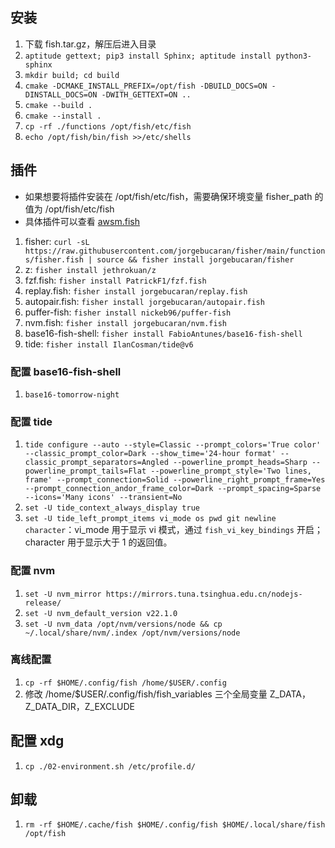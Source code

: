 ## 安装

1. 下载 fish.tar.gz，解压后进入目录
2. `aptitude gettext; pip3 install Sphinx; aptitude install python3-sphinx`
3. `mkdir build; cd build`
4. `cmake -DCMAKE_INSTALL_PREFIX=/opt/fish -DBUILD_DOCS=ON -DINSTALL_DOCS=ON -DWITH_GETTEXT=ON ..`
5. `cmake --build .`
6. `cmake --install .`
7. `cp -rf ./functions /opt/fish/etc/fish`
8. `echo /opt/fish/bin/fish >>/etc/shells`


## 插件

- 如果想要将插件安装在 /opt/fish/etc/fish，需要确保环境变量 fisher_path 的值为 /opt/fish/etc/fish
- 具体插件可以查看 [awsm.fish](https://github.com/jorgebucaran/awsm.fish)

1. fisher: `curl -sL https://raw.githubusercontent.com/jorgebucaran/fisher/main/functions/fisher.fish | source && fisher install jorgebucaran/fisher`
2. z: `fisher install jethrokuan/z`
3. fzf.fish: `fisher install PatrickF1/fzf.fish`
4. replay.fish: `fisher install jorgebucaran/replay.fish`
5. autopair.fish: `fisher install jorgebucaran/autopair.fish`
6. puffer-fish: `fisher install nickeb96/puffer-fish`
7. nvm.fish: `fisher install jorgebucaran/nvm.fish`
8. base16-fish-shell: `fisher install FabioAntunes/base16-fish-shell`
9. tide: `fisher install IlanCosman/tide@v6`

### 配置 base16-fish-shell

1. `base16-tomorrow-night`

### 配置 tide

1. `tide configure --auto --style=Classic --prompt_colors='True color' --classic_prompt_color=Dark --show_time='24-hour format' --classic_prompt_separators=Angled --powerline_prompt_heads=Sharp --powerline_prompt_tails=Flat --powerline_prompt_style='Two lines, frame' --prompt_connection=Solid --powerline_right_prompt_frame=Yes --prompt_connection_andor_frame_color=Dark --prompt_spacing=Sparse --icons='Many icons' --transient=No`
2. `set -U tide_context_always_display true`
3. `set -U tide_left_prompt_items vi_mode os pwd git newline character`：vi_mode 用于显示 vi 模式，通过 `fish_vi_key_bindings` 开启；character 用于显示大于 1 的返回值。

### 配置 nvm

1. `set -U nvm_mirror https://mirrors.tuna.tsinghua.edu.cn/nodejs-release/`
2. `set -U nvm_default_version v22.1.0`
3. `set -U nvm_data /opt/nvm/versions/node && cp ~/.local/share/nvm/.index /opt/nvm/versions/node`

### 离线配置

1. `cp -rf $HOME/.config/fish /home/$USER/.config`
2. 修改 /home/$USER/.config/fish/fish_variables 三个全局变量 Z_DATA，Z_DATA_DIR，Z_EXCLUDE


## 配置 xdg

1. `cp ./02-environment.sh /etc/profile.d/`


## 卸载

1. `rm -rf $HOME/.cache/fish $HOME/.config/fish $HOME/.local/share/fish /opt/fish`
